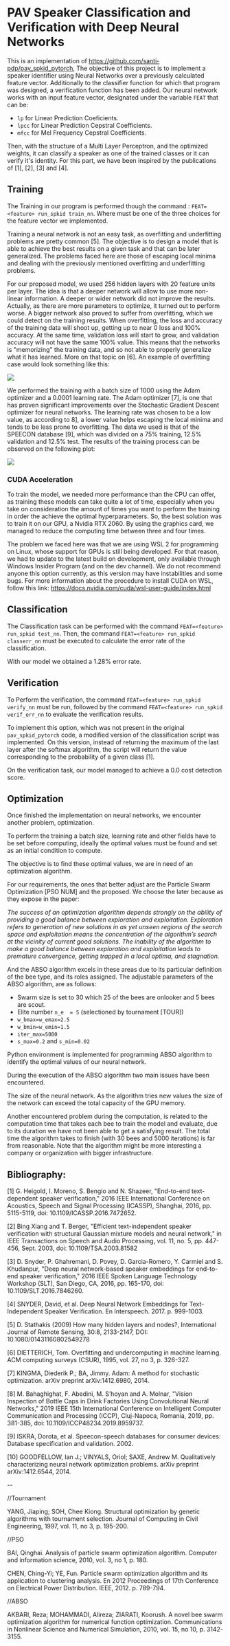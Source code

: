 # PAV Speaker Classification and Verification with Deep Neural Networks

This is an implementation of https://github.com/santi-pdp/pav_spkid_pytorch, The objective of this project is to implement a speaker identifier using Neural Networks over a previously calculated feature vector. Additionally to the classifier function for which that program was designed, a verification function has been added. Our neural network works with an input feature vector, designated under the variable `FEAT` that can be: 

  - `lp` for Linear Prediction Coeficients.
  - `lpcc` for Linear Prediction Cepstral Coefficients.
  - `mfcc` for Mel Frequency Cepstral Coefficients.
  
Then, with the structure of a Multi Layer Perceptron, and the optimized weights, it can classify a speaker as one of the trained classes or it can verify it's identity. For this part, we have been inspired by the publications of [1], [2], [3] and [4].
  
## Training
The Training in our program is performed though the command : `FEAT=<feature> run_spkid train_nn`. Where <feature> must be one of the three choices for the feature vector we implemented.

Training a neural network is not an easy task, as overfitting and underfitting problems are pretty common [5]. The objective is to design a model that is able to achieve the best results on a given task and that can be later generalized. The problems faced here are those of escaping local minima and dealing with the previously mentioned overfitting and underfitting problems.

For our proposed model, we used 256 hidden layers with 20 feature units per layer. The idea is that a deeper network will allow to use more non-linear information. A deeper or wider network did not improve the results. Actually, as there are more parameters to optimize, it turned out to perform worse. A bigger network also proved to suffer from overfitting, which we could detect on the training results. When overfitting, the loss and accuracy of the training data will shoot up, getting up to near 0 loss and 100% accuracy. At the same time, validation loss will start to grow, and validation accuracy will not have the same 100% value. This means that the networks is "memorizing" the training data, and so not able to properly generalize what it has learned. More on that topic on [6]. An example of overfitting case would look something like this:

<img src="log_plot_overfitting.png" align="center">

We performed the training with a batch size of 1000 using the Adam optimizer and a 0.0001 learning rate. The Adam optimizer [7], is one that has proven significant improvements over the Stochastic Gradient Descent optimizer for neural networks. The learning rate was chosen to be a low value, as according to 8], a lower value helps escaping the local minima and tends to be less prone to overfitting. The data we used is that of the SPEECON database [9], which was divided on a 75% training, 12.5% validation and 12.5% test. The results of the training process can be observed on the following plot:

<img src="log_plots.png" align="center">
  
### CUDA Acceleration
To train the model, we needed more performance than the CPU can offer, as training these models can take quite a lot of time, especially when you take on consideration the amount of times you want to perform the training in order the achieve the optimal hyperparameters. So, the best solution was to train it on our GPU, a Nvidia RTX 2060. By using the graphics card, we managed to reduce the computing time between three and four times.

The problem we faced here was that we are using WSL 2 for programming on Linux, whose support for GPUs is still being developed. For that reason, we had to update to the latest build on development, only available through Windows Insider Program (and on the dev channel). We do not recommend anyone this option currently, as this version may have instabilities and some bugs. For more information about the procedure to install CUDA on WSL, follow this link: https://docs.nvidia.com/cuda/wsl-user-guide/index.html

## Classification
The Classification task can be performed with the command `FEAT=<feature> run_spkid test_nn`. Then, the command `FEAT=<feature> run_spkid classerr_nn` must be executed to calculate the error rate of the classification.

With our model we obtained a 1.28% error rate.

## Verification
To Perform the verification, the command `FEAT=<feature> run_spkid verify_nn` must be run, followed by the command `FEAT=<feature> run_spkid verif_err_nn` to evaluate the verification results.

To implement this option, which was not present in the original `pav_spkid_pytorch` code, a modified version of the classification script was implemented. On this version, instead of returning the maximum of the last layer after the softmax algorithm, the script will return the value corresponding to the probability of a given class [1].

On the verification task, our model managed to achieve a 0.0 cost detection score.


## Optimization
Once finished the implementation on neural networks, we encounter another problem, optimization.

To perform the training a batch size, learning rate and other fields have to be set before computing, ideally the optimal values must be found and set as an initial condition to compute.

The objective is to find these optimal values, we are in need of an optimization algorithm.

For our requirements, the ones that better adjust are the Particle Swarm Optimization [PSO NUM] and the proposed. We choose the later because as they expose in the paper:

*The success of an optimization algorithm depends strongly on the ability of providing a good balance between exploration and exploitation. Exploration refers to generation of new solutions in as yet unseen regions of the search space and exploitation means the concentration of the algorithm’s search at the vicinity of current good solutions. The inability of the algorithm to make a good balance between exploration and exploitation leads to premature convergence, getting trapped in a local optima, and stagnation.*

And the ABSO algorithm excels in these areas due to its particular definition of the bee type, and its roles assigned.
The adjustable parameters of the ABSO algorithm, are as follows:

- Swarm size is set to 30 which 25 of the bees are onlooker and 5 bees are scout.
- Elite number `n_e  = 5` (selectioned by tournament [TOUR])
- `w_bmax=w_emax=2.5`
- `w_bmin=w_emin=1.5`
- `iter_max=5000`
- `s_max=0.2` and `s_min=0.02`

Python environment is implemented for programming ABSO algorithm to identify the optimal values of our neural network.

During the execution of the ABSO algorithm two main issues have been encountered.

The size of the neural network. As the algorithm tries new values the size of the network can exceed the total capacity of the GPU memory.

Another encountered problem during the computation, is related to the computation time that takes each bee to train the model and evaluate, due to its duration we have not been able to get a satisfying result. The total time the algorithm takes to finish (with 30 bees and 5000 iterations) is far from reasonable.
Note that the algorithm might be more interesting a company or organization with bigger infrastructure.

## Bibliography:

[1] G. Heigold, I. Moreno, S. Bengio and N. Shazeer, "End-to-end text-dependent speaker verification," 2016 IEEE International Conference on Acoustics, Speech and Signal Processing (ICASSP), Shanghai, 2016, pp. 5115-5119, doi: 10.1109/ICASSP.2016.7472652.

[2] Bing Xiang and T. Berger, "Efficient text-independent speaker verification with structural Gaussian mixture models and neural network," in IEEE Transactions on Speech and Audio Processing, vol. 11, no. 5, pp. 447-456, Sept. 2003, doi: 10.1109/TSA.2003.81582

[3] D. Snyder, P. Ghahremani, D. Povey, D. Garcia-Romero, Y. Carmiel and S. Khudanpur, "Deep neural network-based speaker embeddings for end-to-end speaker verification," 2016 IEEE Spoken Language Technology Workshop (SLT), San Diego, CA, 2016, pp. 165-170, doi: 10.1109/SLT.2016.7846260.

[4] SNYDER, David, et al. Deep Neural Network Embeddings for Text-Independent Speaker Verification. En Interspeech. 2017. p. 999-1003.

[5] D. Stathakis (2009) How many hidden layers and nodes?, International Journal of Remote Sensing, 30:8, 2133-2147, DOI: 10.1080/01431160802549278

[6] DIETTERICH, Tom. Overfitting and undercomputing in machine learning. ACM computing surveys (CSUR), 1995, vol. 27, no 3, p. 326-327.

[7] KINGMA, Diederik P.; BA, Jimmy. Adam: A method for stochastic optimization. arXiv preprint arXiv:1412.6980, 2014.

[8] M. Bahaghighat, F. Abedini, M. S’hoyan and A. Molnar, "Vision Inspection of Bottle Caps in Drink Factories Using Convolutional Neural Networks," 2019 IEEE 15th International Conference on Intelligent Computer Communication and Processing (ICCP), Cluj-Napoca, Romania, 2019, pp. 381-385, doi: 10.1109/ICCP48234.2019.8959737.

[9] ISKRA, Dorota, et al. Speecon-speech databases for consumer devices: Database specification and validation. 2002.

[10] GOODFELLOW, Ian J.; VINYALS, Oriol; SAXE, Andrew M. Qualitatively characterizing neural network optimization problems. arXiv preprint arXiv:1412.6544, 2014.


--

//Tournament

YANG, Jiaping; SOH, Chee Kiong. Structural optimization by genetic algorithms with tournament selection. Journal of Computing in Civil Engineering, 1997, vol. 11, no 3, p. 195-200.

//PSO

BAI, Qinghai. Analysis of particle swarm optimization algorithm. Computer and information science, 2010, vol. 3, no 1, p. 180.

CHEN, Ching-Yi; YE, Fun. Particle swarm optimization algorithm and its application to clustering analysis. En 2012 Proceedings of 17th Conference on Electrical Power Distribution. IEEE, 2012. p. 789-794.

//ABSO

AKBARI, Reza; MOHAMMADI, Alireza; ZIARATI, Koorush. A novel bee swarm optimization algorithm for numerical function optimization. Communications in Nonlinear Science and Numerical Simulation, 2010, vol. 15, no 10, p. 3142-3155.

